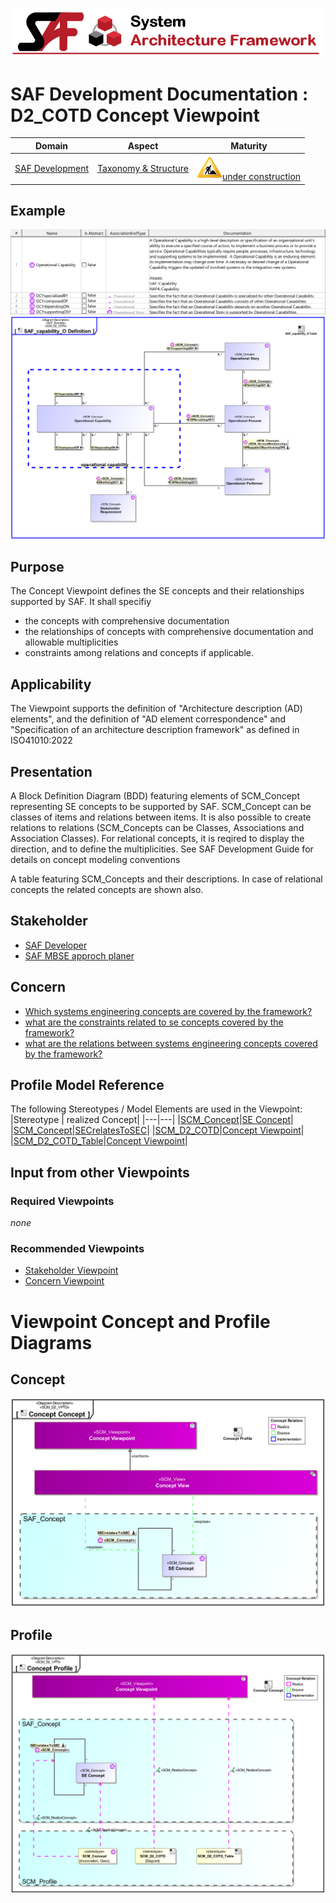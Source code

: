 ![System Architecture Framework](../../diagrams/Banner_SAF.png)
# SAF Development Documentation : **D2_COTD** Concept Viewpoint
|**Domain**|**Aspect**|**Maturity**|
| --- | --- | --- |
|[SAF Development](../../domains.md#Domain-SAF-Development)|[Taxonomy & Structure](../../aspects.md#Aspect-Taxonomy-&-Structure)|![Under Construction](../../diagrams/Under_construction_icon-yellow.svg )[under construction](../../using-saf/maturity.md#under-construction)|
## Example
![Concept-Viewpoint-primary-example.svg](../../diagrams/vp-examples/Concept-Viewpoint-primary-example.svg)
![Concept-Viewpoint-primary-example-1.svg](../../diagrams/vp-examples/Concept-Viewpoint-primary-example-1.svg)
## Purpose
The Concept Viewpoint defines the SE concepts and their relationships supported by SAF. It shall specifiy
* the concepts with comprehensive documentation
* the relationships of concepts with comprehensive documentation and allowable multiplicities
* constraints among relations and concepts if applicable.
## Applicability
The Viewpoint supports the definition of  "Architecture description (AD) elements",   and the definition of "AD element correspondence"  and  "Specification of an architecture description framework" as defined in ISO41010:2022
## Presentation
A Block Definition Diagram (BDD)  featuring elements of SCM_Concept representing SE concepts to be supported by SAF. SCM_Concept can be classes of items and relations between items. It is also possible to create relations to relations (SCM_Concepts can be Classes, Associations and Association Classes).
For relational concepts, it is reqired to display the direction, and to define the multiplicities. See SAF Development Guide for details on concept modeling conventions

A table featuring SCM_Concepts and their descriptions. In case of relational concepts the related concepts are shown also.

## Stakeholder
* [SAF Developer](../../stakeholders.md#SAF-Developer)
* [SAF MBSE approch planer](../../stakeholders.md#SAF-MBSE-approch-planer)
## Concern
* [Which systems engineering concepts are covered by the framework?](../../concerns.md#_2024x_26f0132_1719129923965_578278_14750)
* [what are the constraints related to se concepts covered by the framework? ](../../concerns.md#_2024x_1_26f0132_1727272903091_424205_15904)
* [what are the relations between systems engineering concepts covered by the framework?](../../concerns.md#_2024x_1_26f0132_1727272724178_60816_15898)
## Profile Model Reference
The following Stereotypes / Model Elements are used in the Viewpoint:
|Stereotype | realized Concept|
|---|---|
|[SCM_Concept](../../stereotypes.md#scm_concept)|[SE Concept](../concept/concepts.md#SE-Concept)|
|[SCM_Concept](../../stereotypes.md#scm_concept)|[SECrelatesToSEC](../concept/concepts.md#SECrelatesToSEC)|
|[SCM_D2_COTD](../../stereotypes.md#scm_d2_cotd)|[Concept Viewpoint](../concept/concepts.md#Concept-Viewpoint)|
|[SCM_D2_COTD_Table](../../stereotypes.md#scm_d2_cotd_table)|[Concept Viewpoint](../concept/concepts.md#Concept-Viewpoint)|
## Input from other Viewpoints
### Required Viewpoints
*none*
### Recommended Viewpoints
* [Stakeholder Viewpoint](Stakeholder-Viewpoint.md)
* [Concern Viewpoint](Concern-Viewpoint.md)
# Viewpoint Concept and Profile Diagrams
## Concept
![Concept Concept](diagrams/Concept-Concept.svg)
## Profile
![Concept Profile](diagrams/Concept-Profile.svg)
